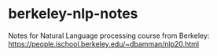 # berkeley-nlp-notes
Notes for Natural Language processing course from Berkeley: https://people.ischool.berkeley.edu/~dbamman/nlp20.html
